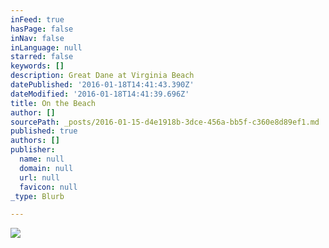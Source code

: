```yaml
---
inFeed: true
hasPage: false
inNav: false
inLanguage: null
starred: false
keywords: []
description: Great Dane at Virginia Beach
datePublished: '2016-01-18T14:41:43.390Z'
dateModified: '2016-01-18T14:41:39.696Z'
title: On the Beach
author: []
sourcePath: _posts/2016-01-15-d4e1918b-3dce-456a-bb5f-c360e8d89ef1.md
published: true
authors: []
publisher:
  name: null
  domain: null
  url: null
  favicon: null
_type: Blurb

---
```

![](https://the-grid-user-content.s3-us-west-2.amazonaws.com/1840b7cc-69fa-48d5-9523-576359a87293.jpg)